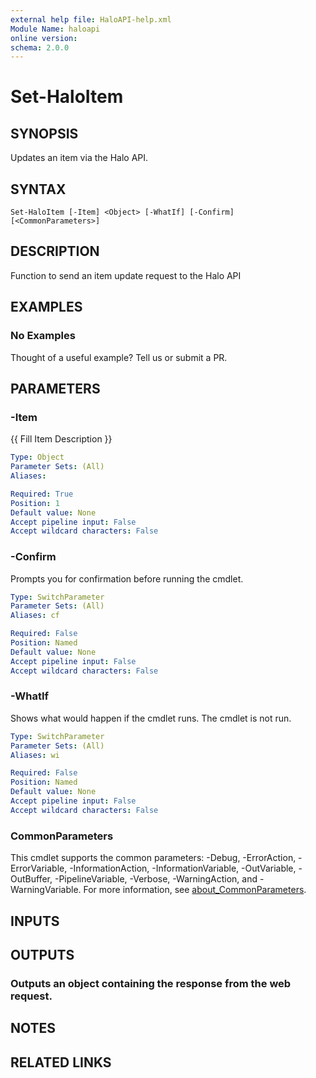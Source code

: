 ```yaml
---
external help file: HaloAPI-help.xml
Module Name: haloapi
online version:
schema: 2.0.0
---
```


# Set-HaloItem

## SYNOPSIS
Updates an item via the Halo API.

## SYNTAX

```
Set-HaloItem [-Item] <Object> [-WhatIf] [-Confirm] [<CommonParameters>]
```

## DESCRIPTION
Function to send an item update request to the Halo API

## EXAMPLES

### No Examples

Thought of a useful example? Tell us or submit a PR.

## PARAMETERS

### -Item
{{ Fill Item Description }}

```yaml
Type: Object
Parameter Sets: (All)
Aliases:

Required: True
Position: 1
Default value: None
Accept pipeline input: False
Accept wildcard characters: False
```

### -Confirm
Prompts you for confirmation before running the cmdlet.

```yaml
Type: SwitchParameter
Parameter Sets: (All)
Aliases: cf

Required: False
Position: Named
Default value: None
Accept pipeline input: False
Accept wildcard characters: False
```

### -WhatIf
Shows what would happen if the cmdlet runs. The cmdlet is not run.

```yaml
Type: SwitchParameter
Parameter Sets: (All)
Aliases: wi

Required: False
Position: Named
Default value: None
Accept pipeline input: False
Accept wildcard characters: False
```

### CommonParameters
This cmdlet supports the common parameters: -Debug, -ErrorAction, -ErrorVariable, -InformationAction, -InformationVariable, -OutVariable, -OutBuffer, -PipelineVariable, -Verbose, -WarningAction, and -WarningVariable. For more information, see [about_CommonParameters](http://go.microsoft.com/fwlink/?LinkID=113216).

## INPUTS

## OUTPUTS

### Outputs an object containing the response from the web request.
## NOTES

## RELATED LINKS
